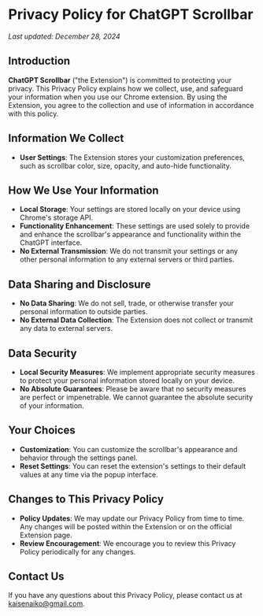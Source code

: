 
# Privacy Policy for ChatGPT Scrollbar

_Last updated: December 28, 2024_

## Introduction

**ChatGPT Scrollbar** ("the Extension") is committed to protecting your privacy. This Privacy Policy explains how we collect, use, and safeguard your information when you use our Chrome extension. By using the Extension, you agree to the collection and use of information in accordance with this policy.

## Information We Collect

- **User Settings**: The Extension stores your customization preferences, such as scrollbar color, size, opacity, and auto-hide functionality.

## How We Use Your Information

- **Local Storage**: Your settings are stored locally on your device using Chrome's storage API.
- **Functionality Enhancement**: These settings are used solely to provide and enhance the scrollbar's appearance and functionality within the ChatGPT interface.
- **No External Transmission**: We do not transmit your settings or any other personal information to any external servers or third parties.

## Data Sharing and Disclosure

- **No Data Sharing**: We do not sell, trade, or otherwise transfer your personal information to outside parties.
- **No External Data Collection**: The Extension does not collect or transmit any data to external servers.

## Data Security

- **Local Security Measures**: We implement appropriate security measures to protect your personal information stored locally on your device.
- **No Absolute Guarantees**: Please be aware that no security measures are perfect or impenetrable. We cannot guarantee the absolute security of your information.

## Your Choices

- **Customization**: You can customize the scrollbar's appearance and behavior through the settings panel.
- **Reset Settings**: You can reset the extension's settings to their default values at any time via the popup interface.

## Changes to This Privacy Policy

- **Policy Updates**: We may update our Privacy Policy from time to time. Any changes will be posted within the Extension or on the official Extension page.
- **Review Encouragement**: We encourage you to review this Privacy Policy periodically for any changes.

## Contact Us

If you have any questions about this Privacy Policy, please contact us at [kaisenaiko@gmail.com](mailto:kaisenaiko@gmail.com).
